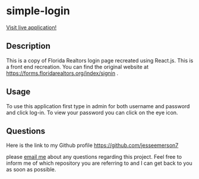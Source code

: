 # simple-login

[Visit live application!](https://jesseemerson7.github.io/simplicity-login/)

## Description

This is a copy of Florida Realtors login page recreated using React.js. This is a front end recreation. You can find the original website at https://forms.floridarealtors.org/index/signin .

## Usage

To use this application first type in admin for both username and password and click log-in. To view your password you can click on the eye icon.

## Questions

Here is the link to my Github profile https://github.com/jesseemerson7

please <a href="mailto:jesseemerson7@gmail.com">email me</a> about any questions regarding this project. Feel free to inform me of which repository you are referring to and I can get back to you as soon as possible.
